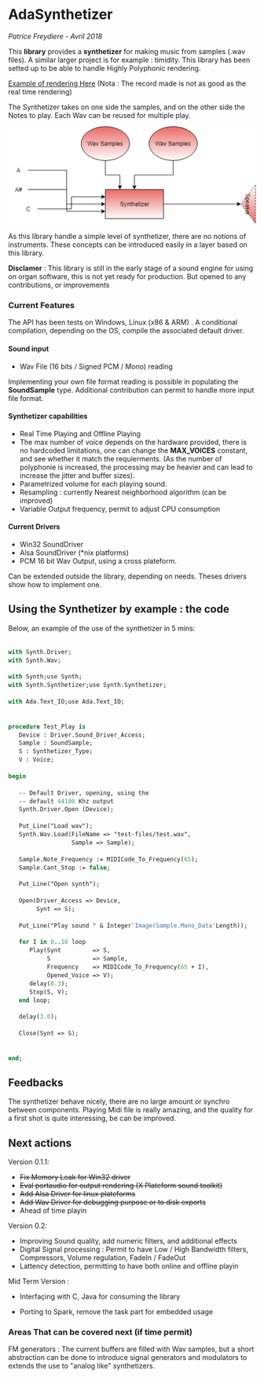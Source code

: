 # AdaSynthetizer

*Patrice Freydiere - Avril 2018*



This **library** provides a **synthetizer** for making music from samples (.wav files). A similar larger project is for example : timidity. This library has been setted up to be able to handle Highly Polyphonic rendering. 

[Example of rendering Here](http://www.barrel-organ-discovery.org/work/Record_Synth_Test_LowBandWidth_Applied.wav)  (Nota : The record made is not as good as the real time rendering)



The Synthetizer takes on one side the samples, and on the other side the Notes to play. Each Wav can be reused for multiple play. 



![](doc/Synthetizer.png)

As this library handle a simple level of synthetizer, there are no notions of instruments. These concepts can be introduced easily in a layer based on this library.



**Disclamer** : This library is still in the early stage of a sound engine for using on organ software, this is not yet ready for production. But opened to any contributions, or improvements



### Current Features

The API has been tests on Windows, Linux (x86 & ARM) . A conditional compilation, depending on the OS, compile the associated default driver.  

#### Sound input

- Wav File (16 bits / Signed PCM / Mono) reading

Implementing your own file format reading is possible in populating the **SoundSample** type. Additional contribution can permit to handle more input file format.

#### Synthetizer capabilities 

- Real Time Playing and Offline Playing
- The max number of voice depends on the hardware provided, there is no hardcoded limitations, one can change the **MAX_VOICES** constant, and see whether it match the requierments. (As the number of polyphonie is increased, the processing may be heavier and can lead to increase the jitter and buffer sizes).
- Parametrized volume for each playing sound.
- Resampling : currently Nearest neighborhood algorithm (can be improved)
- Variable Output frequency, permit to adjust CPU consumption

#### Current Drivers

- Win32 SoundDriver
- Alsa SoundDriver (*nix platforms)
- PCM 16 bit Wav Output, using a cross plateform.


Can be extended outside the library, depending on needs. Theses drivers show how to implement one.



## Using the Synthetizer by example : the code

Below, an example of the use of the synthetizer in 5 mins:



```pascal
 
with Synth.Driver;
with Synth.Wav;

with Synth;use Synth;
with Synth.Synthetizer;use Synth.Synthetizer;

with Ada.Text_IO;use Ada.Text_IO;


procedure Test_Play is
   Device : Driver.Sound_Driver_Access;
   Sample : SoundSample;
   S : Synthetizer_Type;
   V : Voice;

begin

   -- Default Driver, opening, using the
   -- default 44100 Khz output
   Synth.Driver.Open (Device);

   Put_Line("Load wav");
   Synth.Wav.Load(FileName => "test-files/test.wav",
                  Sample => Sample);

   Sample.Note_Frequency := MIDICode_To_Frequency(65);
   Sample.Cant_Stop := false;

   Put_Line("Open synth");

   Open(Driver_Access => Device,
        Synt => S);

   Put_Line("Play sound " & Integer'Image(Sample.Mono_Data'Length));

   for I in 0..10 loop
      Play(Synt         => S,
           S            => Sample,
           Frequency    => MIDICode_To_Frequency(65 + I),
           Opened_Voice => V);
      delay(0.3);
      Stop(S, V);
   end loop;

   delay(3.0);

   Close(Synt => S);


end;

```



## Feedbacks

The synthetizer behave nicely, there are no large amount or synchro between components. Playing Midi file is really amazing, and the quality for a first shot is quite interessing, be can be improved.



## Next actions

Version 0.1.1:

- ~~Fix Memory Leak for Win32 driver~~
- ~~Eval portaudio for output rendering (X Plateform sound toolkit)~~
- ~~Add Alsa Driver for linux plateforms~~
- ~~Add Wav Driver for debugging purpose or to disk exports~~
- Ahead of time playin

Version 0.2: 

- Improving Sound quality, add numeric filters, and additional effects
- Digital Signal processing : Permit to have Low / High Bandwidth filters, Compressors, Volume regulation, FadeIn / FadeOut
- Lattency detection, permitting to have both online and offline playin

Mid Term Version :

- Interfaçing with C, Java for consuming the library

- Porting to Spark, remove the task part for embedded usage


### Areas That can be covered next (if time permit)

FM generators : The current buffers are filled with Wav samples, but a short abstraction can be done to introduce signal generators and modulators to extends the use to "analog like" synthetizers.